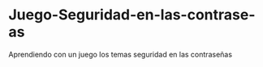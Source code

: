 # Juego-Seguridad-en-las-contrase-as
Aprendiendo con un juego los temas seguridad en las contraseñas

